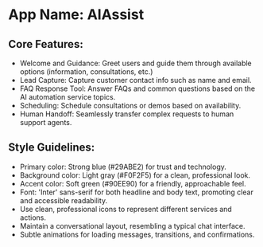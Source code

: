 # **App Name**: AIAssist

## Core Features:

- Welcome and Guidance: Greet users and guide them through available options (information, consultations, etc.)
- Lead Capture: Capture customer contact info such as name and email.
- FAQ Response Tool: Answer FAQs and common questions based on the AI automation service topics.
- Scheduling: Schedule consultations or demos based on availability.
- Human Handoff: Seamlessly transfer complex requests to human support agents.

## Style Guidelines:

- Primary color: Strong blue (#29ABE2) for trust and technology.
- Background color: Light gray (#F0F2F5) for a clean, professional look.
- Accent color: Soft green (#90EE90) for a friendly, approachable feel.
- Font: 'Inter' sans-serif for both headline and body text, promoting clear and accessible readability.
- Use clean, professional icons to represent different services and actions.
- Maintain a conversational layout, resembling a typical chat interface.
- Subtle animations for loading messages, transitions, and confirmations.